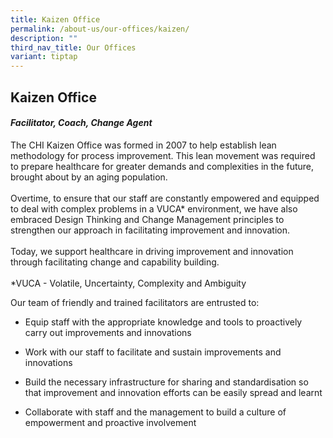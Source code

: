 ```yaml
---
title: Kaizen Office
permalink: /about-us/our-offices/kaizen/
description: ""
third_nav_title: Our Offices
variant: tiptap
---
```

<h2>Kaizen Office</h2>
<h4><em>Facilitator, Coach, Change Agent</em></h4>
<p>The CHI Kaizen Office was formed in 2007 to help establish lean methodology
for process improvement. This lean movement was required to prepare healthcare
for greater demands and complexities in the future, brought about by an
aging population.
<br>
<br>Overtime, to ensure that our staff are constantly empowered and equipped
to deal with complex problems in a VUCA* environment, we have also embraced
Design Thinking and Change Management principles to strengthen our approach
in facilitating improvement and innovation.
<br>
<br>Today, we support healthcare in driving improvement and innovation through
facilitating change and capability building.
<br>
<br>*VUCA - Volatile, Uncertainty, Complexity and Ambiguity</p>
<p>Our team of friendly and trained facilitators are entrusted to:</p>
<ul data-tight="true" class="tight">
<li>
<p>Equip staff with the appropriate knowledge and tools to proactively carry
out improvements and innovations</p>
</li>
<li>
<p>Work with our staff to facilitate and sustain improvements and innovations</p>
</li>
<li>
<p>Build the necessary infrastructure for sharing and standardisation so
that improvement and innovation efforts can be easily spread and learnt</p>
</li>
<li>
<p>Collaborate with staff and the management to build a culture of empowerment
and proactive involvement</p>
</li>
</ul>
<p></p>